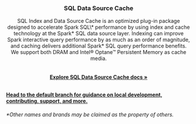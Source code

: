 <h3 align="center">SQL Data Source Cache</h3>

<p align="center">
  SQL Index and Data Source Cache is an optimized plug-in package designed to accelerate Spark SQL\* performance by using index and cache technology at the Spark* SQL data source layer. Indexing can improve Spark interactive query performance by as much as an order of magnitude, and caching delivers additional Spark* SQL query performance benefits. We support both DRAM and Intel® Optane™ Persistent Memory as cache media.
  <br>
  <br>
  <br>
  <a href="https://hongw2019.github.io/OAP-Cache/"><strong>Explore SQL Data Source Cache docs »</strong></a>
  <br>
  <br>
</p>


**[Head to the default branch for guidance on local development, contributing, support, and more.](https://github.com/oap-project/sql-ds-cache)**



###### \*Other names and brands may be claimed as the property of others.
